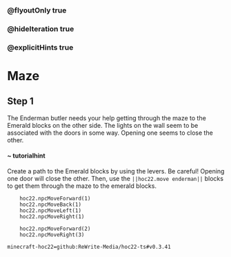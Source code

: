 ### @flyoutOnly true
### @hideIteration true
### @explicitHints true


# Maze

## Step 1
The Enderman butler needs your help getting through the maze to the Emerald blocks on the other side. The lights on the wall seem to be associated with the doors in some way. Opening one seems to close the other. 

#### ~ tutorialhint 
Create a path to the Emerald blocks by using the levers. Be careful! Opening one door will close the other. Then, use the ``||hoc22.move enderman||`` blocks to get them through the maze to the emerald blocks.



```ghost
    hoc22.npcMoveForward(1)
    hoc22.npcMoveBack(1)
    hoc22.npcMoveLeft(1)
    hoc22.npcMoveRight(1)
```
```template
    hoc22.npcMoveForward(2)
    hoc22.npcMoveRight(3) 
```
```package
minecraft-hoc22=github:ReWrite-Media/hoc22-ts#v0.3.41
```